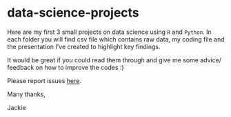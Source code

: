 # data-science-projects

Here are my first 3 small projects on data science using `R` and `Python`. In each folder you will find csv file which contains raw data, my coding file and the presentation I've created to highlight key findings.

It would be great if you could read them through and give me some advice/ feedback on how to improve the codes :)

Please report issues [here](https://github.com/jackie-pham31/data-science-projects/issues). 

Many thanks,

Jackie
